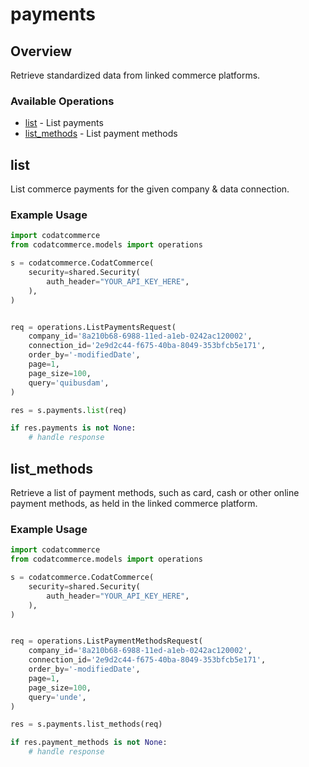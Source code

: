 # payments

## Overview

Retrieve standardized data from linked commerce platforms.

### Available Operations

* [list](#list) - List payments
* [list_methods](#list_methods) - List payment methods

## list

List commerce payments for the given company & data connection.

### Example Usage

```python
import codatcommerce
from codatcommerce.models import operations

s = codatcommerce.CodatCommerce(
    security=shared.Security(
        auth_header="YOUR_API_KEY_HERE",
    ),
)


req = operations.ListPaymentsRequest(
    company_id='8a210b68-6988-11ed-a1eb-0242ac120002',
    connection_id='2e9d2c44-f675-40ba-8049-353bfcb5e171',
    order_by='-modifiedDate',
    page=1,
    page_size=100,
    query='quibusdam',
)

res = s.payments.list(req)

if res.payments is not None:
    # handle response
```

## list_methods

Retrieve a list of payment methods, such as card, cash or other online payment methods, as held in the linked commerce platform.

### Example Usage

```python
import codatcommerce
from codatcommerce.models import operations

s = codatcommerce.CodatCommerce(
    security=shared.Security(
        auth_header="YOUR_API_KEY_HERE",
    ),
)


req = operations.ListPaymentMethodsRequest(
    company_id='8a210b68-6988-11ed-a1eb-0242ac120002',
    connection_id='2e9d2c44-f675-40ba-8049-353bfcb5e171',
    order_by='-modifiedDate',
    page=1,
    page_size=100,
    query='unde',
)

res = s.payments.list_methods(req)

if res.payment_methods is not None:
    # handle response
```
